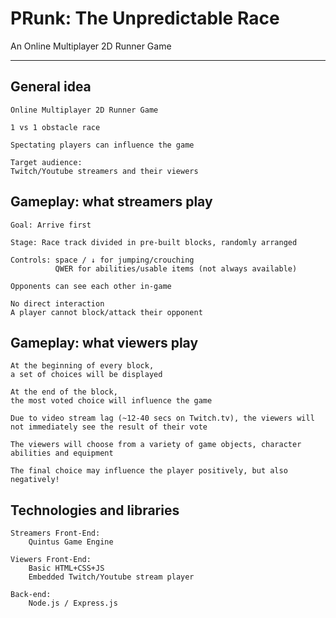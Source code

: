 PRunk: The Unpredictable Race
=====

An Online Multiplayer 2D Runner Game

---

General idea
------------

    Online Multiplayer 2D Runner Game
    
    1 vs 1 obstacle race
    
    Spectating players can influence the game
    
    Target audience:
    Twitch/Youtube streamers and their viewers

Gameplay: what streamers play
-----------------------------

	Goal: Arrive first
    
    Stage: Race track divided in pre-built blocks, randomly arranged
    
    Controls: space / ↓ for jumping/crouching
              QWER for abilities/usable items (not always available)
    
    Opponents can see each other in-game
    
    No direct interaction
    A player cannot block/attack their opponent

Gameplay: what viewers play
---------------------------

    At the beginning of every block,
    a set of choices will be displayed
    
    At the end of the block,
    the most voted choice will influence the game
    
    Due to video stream lag (~12-40 secs on Twitch.tv), the viewers will not immediately see the result of their vote
    
    The viewers will choose from a variety of game objects, character abilities and equipment
    
    The final choice may influence the player positively, but also negatively!

Technologies and libraries
--------------------------

    Streamers Front-End:
        Quintus Game Engine

    Viewers Front-End:
        Basic HTML+CSS+JS
        Embedded Twitch/Youtube stream player

    Back-end:
        Node.js / Express.js
